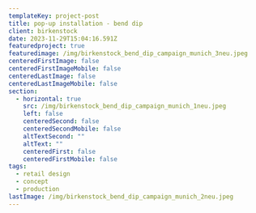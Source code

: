 ```yaml
---
templateKey: project-post
title: pop-up installation - bend dip
client: birkenstock
date: 2023-11-29T15:04:16.591Z
featuredproject: true
featuredimage: /img/birkenstock_bend_dip_campaign_munich_3neu.jpeg
centeredFirstImage: false
centeredFirstImageMobile: false
centeredLastImage: false
centeredLastImageMobile: false
section:
  - horizontal: true
    src: /img/birkenstock_bend_dip_campaign_munich_1neu.jpeg
    left: false
    centeredSecond: false
    centeredSecondMobile: false
    altTextSecond: ""
    altText: ""
    centeredFirst: false
    centeredFirstMobile: false
tags:
  - retail design
  - concept
  - production
lastImage: /img/birkenstock_bend_dip_campaign_munich_2neu.jpeg
---
```

